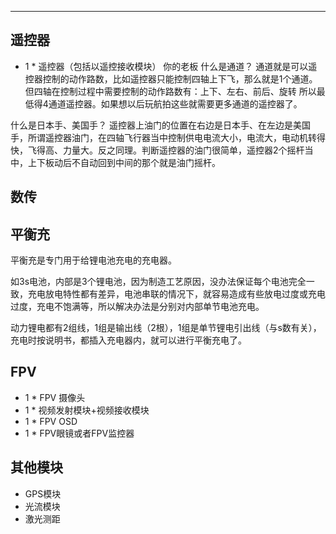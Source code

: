 
------

## 遥控器

- 1 * 遥控器（包括以遥控接收模块）
你的老板
什么是通道？ 
通道就是可以遥控器控制的动作路数，比如遥控器只能控制四轴上下飞，那么就是1个通道。但四轴在控制过程中需要控制的动作路数有：上下、左右、前后、旋转
所以最低得4通道遥控器。如果想以后玩航拍这些就需要更多通道的遥控器了。

什么是日本手、美国手？ 
遥控器上油门的位置在右边是日本手、在左边是美国手，所谓遥控器油门，在四轴飞行器当中控制供电电流大小，电流大，电动机转得快，飞得高、力量大。反之同理。判断遥控器的油门很简单，遥控器2个摇杆当中，上下板动后不自动回到中间的那个就是油门摇杆。

## 数传

## 平衡充

平衡充是专门用于给锂电池充电的充电器。

如3s电池，内部是3个锂电池，因为制造工艺原因，没办法保证每个电池完全一致，充电放电特性都有差异，电池串联的情况下，就容易造成有些放电过度或充电过度，充电不饱满等，所以解决办法是分别对内部单节电池充电。

动力锂电都有2组线，1组是输出线（2根），1组是单节锂电引出线（与s数有关），充电时按说明书，都插入充电器内，就可以进行平衡充电了。

## FPV

- 1 * FPV 摄像头
- 1 * 视频发射模块+视频接收模块
- 1 * FPV OSD
- 1 * FPV眼镜或者FPV监控器
  

## 其他模块
- GPS模块
- 光流模块
- 激光测距